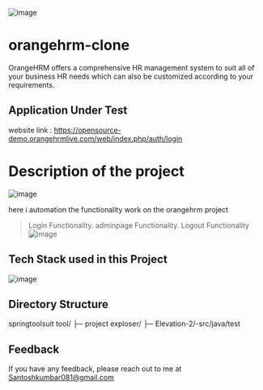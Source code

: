 ![image](https://github.com/santoshHkumbar/Evaluation_Submission_-santosh-./assets/172264565/33ebd4df-5a9b-49bd-93f4-aa6e9bf384b5)


# orangehrm-clone
OrangeHRM offers a comprehensive HR management system to suit all of your business HR needs which can also be customized according to your requirements.

## Application Under Test
website  link : https://opensource-demo.orangehrmlive.com/web/index.php/auth/login

# Description of the project
![image](https://github.com/santoshHkumbar/Evaluation_Submission_-santosh-./assets/172264565/729b5a78-5bc1-472e-8a6b-2658f3f3348d)

here i automation the functionality work on the orangehrm project

>Login Functionality.
>adminpage Functionality.
>Logout Functionality
![image](https://github.com/santoshHkumbar/Evaluation_Submission_-santosh-./assets/172264565/3e3aabde-273b-436b-a71d-91d981d7b64f)

## Tech Stack used in this Project
![image](https://github.com/santoshHkumbar/Evaluation_Submission_-santosh-./assets/172264565/21540c36-0a58-4191-900b-94ac98fee857)

## Directory Structure
springtoolsuit tool/ ├─ project exploser/ ├─ Elevation-2/-src/java/test


## Feedback
If you have any feedback, please reach out to me at Santoshkumbar081@gmail.com



